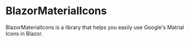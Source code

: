 # BlazorMaterialIcons

BlazorMaterialIcons is a library that helps you easily use Google's Matrial Icons in Blazor.
